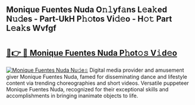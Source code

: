 ## Monique Fuentes Nuda O𝚗𝚕yf𝚊ns L𝚎a𝚔ed N𝚞𝚍es - Part-UkH P𝚑𝚘tos Vi𝚍𝚎o - H𝚘𝚝 Part L𝚎a𝚔s Wvfgf

# <h2><a href="http://kf9l51y.oniu.top/?m=Monique+Fuentes+Nuda">🔗👉 🔴 Monique Fuentes Nuda P𝚑ot𝚘𝚜 V𝚒d𝚎o</a></h2>

[![Monique Fuentes Nuda Nu𝚍e𝚜](https://i.imgur.com/0qMVB7G.gif)](http://kf9l51y.oniu.top/?m=Monique+Fuentes+Nuda)
Digital media provider and amusement giver Monique Fuentes Nuda, famed for disseminating dance and lifestyle content via trending choreographies and short videos. Versatile puppeteer Monique Fuentes Nuda, recognized for their exceptional skills and accomplishments in bringing inanimate objects to life.  
